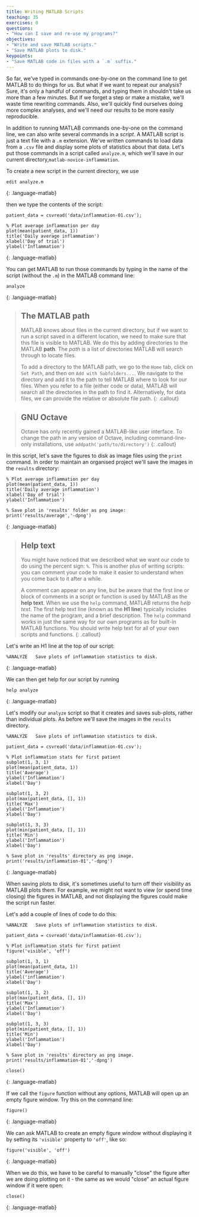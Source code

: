 ```yaml
---
title: Writing MATLAB Scripts
teaching: 35
exercises: 0
questions:
- "How can I save and re-use my programs?"
objectives:
- "Write and save MATLAB scripts."
- "Save MATLAB plots to disk."
keypoints:
- "Save MATLAB code in files with a `.m` suffix."
---
```


So far, we've typed in commands one-by-one on the command line
to get MATLAB to do things for us. But what if we want to repeat
our analysis? Sure, it's only a handful of commands,
and typing them in shouldn't take
us more than a few minutes. But if we forget a step or make a mistake,
we'll waste time rewriting commands. Also, we'll quickly find ourselves
doing more complex analyses, and we'll need our results to
be more easily reproducible.

In addition to running MATLAB commands one-by-one on the
command line, we can
also write several commands in a _script_. A MATLAB script
is just a text file with a `.m` extension. We've written
commands to load data from a `.csv` file and
display some plots of statistics about that data. Let's
put those commands in a script called `analyze.m`,
which we'll save in our current directory,`matlab-novice-inflammation`.

To create a new script in the current directory, we use
```
edit analyze.m
```
{: .language-matlab}

then we type the contents of the script:

~~~
patient_data = csvread('data/inflammation-01.csv');

% Plot average inflammation per day
plot(mean(patient_data, 1))
title('Daily average inflammation')
xlabel('Day of trial')
ylabel('Inflammation')
~~~
{: .language-matlab}

You can get MATLAB to run those commands by typing in the name
of the script (without the `.m`) in the MATLAB command line:

~~~
analyze
~~~
{: .language-matlab}


> ## The MATLAB path
> MATLAB knows about files in the current directory, but if we want to
> run a script saved in a different location, we need to make sure that
> this file is visible to MATLAB.
> We do this by adding directories to the MATLAB **path**.
> The *path* is a list of directories MATLAB will search through to locate
> files.
> 
> To add a directory to the MATLAB path,
> we go to the `Home` tab,
> click on `Set Path`,
> and then on `Add with Subfolders...`.
> We navigate to the directory and
> add it to the path to tell MATLAB where to look for our files. When you refer
> to a file (either code or data), MATLAB will search all the directories in the path
> to find it. Alternatively, for data files, we can provide the relative or
> absolute file path.
{: .callout}

> ## GNU Octave
>
> Octave has only recently gained a MATLAB-like user interface. To change the
> path in any version of Octave, including command-line-only installations, use
> `addpath('path/to/directory')`
{: .callout}

In this script,
let's save the figures to disk as image files using the `print` command.
In order to maintain an organised project we'll save the images
in the `results` directory:

~~~
% Plot average inflammation per day
plot(mean(patient_data, 1))
title('Daily average inflammation')
xlabel('Day of trial')
ylabel('Inflammation')

% Save plot in 'results' folder as png image:
print('results/average','-dpng')
~~~
{: .language-matlab}

> ## Help text
> You might have noticed that we described what we want
> our code to do using the percent sign: `%`.
> This is another plus of writing scripts: you can comment
> your code to make it easier to understand when you come
> back to it after a while.
> 
> A comment can appear on any line, but be aware that the first line
> or block of comments in a script or function is used by MATLAB as the
> **help text**.
> When we use the `help` command, MATLAB returns the *help text*.
> The first help text line (known as the **H1 line**)
> typically includes the name of the program, and a brief description.
> The `help` command works in just the same way for our own programs as for
> built-in MATLAB functions.
> You should write help text for all of your own scripts and functions.
{: .callout}

Let's write an H1 line at the top of our script:

```
%ANALYZE   Save plots of inflammation statistics to disk.
```
{: .language-matlab}

We can then get help for our script by running

```
help analyze
```
{: .language-matlab}

Let's modify our `analyze` script so that it creates and saves sub-plots,
rather than individual plots.
As before we'll save the images in the `results` directory.

~~~
%ANALYZE   Save plots of inflammation statistics to disk.

patient_data = csvread('data/inflammation-01.csv');

% Plot inflammation stats for first patient
subplot(1, 3, 1)
plot(mean(patient_data, 1))
title('Average')
ylabel('Inflammation')
xlabel('Day')

subplot(1, 3, 2)
plot(max(patient_data, [], 1))
title('Max')
ylabel('Inflammation')
xlabel('Day')

subplot(1, 3, 3)
plot(min(patient_data, [], 1))
title('Min')
ylabel('Inflammation')
xlabel('Day')

% Save plot in 'results' directory as png image.
print('results/inflammation-01','-dpng')
~~~
{: .language-matlab}

When saving plots to disk,
it's sometimes useful to turn off their visibility as MATLAB plots them.
For example, we might not want to view (or spend time closing) the figures in MATLAB, and
not displaying the figures could make the script run faster.

Let's add a couple of lines of code to do this:

~~~
%ANALYZE   Save plots of inflammation statistics to disk.

patient_data = csvread('data/inflammation-01.csv');

% Plot inflammation stats for first patient
figure('visible', 'off')

subplot(1, 3, 1)
plot(mean(patient_data, 1))
title('Average')
ylabel('inflammation')
xlabel('Day')

subplot(1, 3, 2)
plot(max(patient_data, [], 1))
title('Max')
ylabel('Inflammation')
xlabel('Day')

subplot(1, 3, 3)
plot(min(patient_data, [], 1))
title('Min')
ylabel('Inflammation')
xlabel('Day')

% Save plot in 'results' directory as png image.
print('results/inflammation-01','-dpng')

close()
~~~
{: .language-matlab}

If we call the `figure` function without any options,
MATLAB will open up an empty figure window.
Try this on the command line:

~~~
figure()
~~~
{: .language-matlab}

We can ask MATLAB to create an empty figure window without
displaying it by setting its `'visible'` property to `'off'`, like so:

~~~
figure('visible', 'off')
~~~
{: .language-matlab}

When we do this, we have to be careful to manually "close" the figure
after we are doing plotting on it - the same as we would "close"
an actual figure window if it were open:

~~~
close()
~~~
{: .language-matlab}
